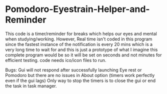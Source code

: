 # Pomodoro-Eyestrain-Helper-and-Reminder

This code is a timer/reminder for breaks which helps our eyes and mental when studying/working. 
However, Real time isn't coded in this program since the fastest instance of the notification is every 20 mins which is a very long time to wait for
and this is just a prototype of what I imagine this complete program would be so it will be set on seconds and not minutes for efficient testing.
code needs ico/icon files to run. 

Bugs: Gui will not respond after successfully launching Eye rest or Pomodoro but there are no issues in About option (timers work perfectly even if the gui lags)
      Only way to stop the timers is to close the gui or end the task in task manager.

